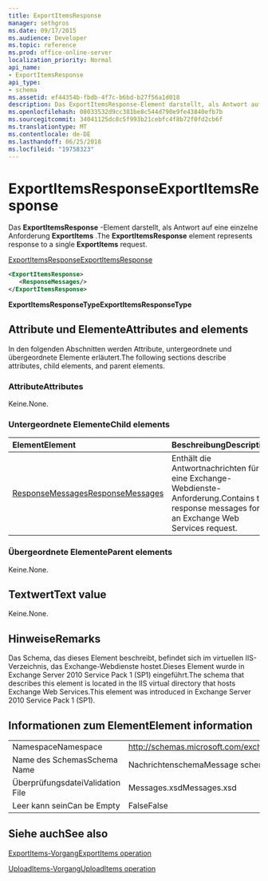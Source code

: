 ```yaml
---
title: ExportItemsResponse
manager: sethgros
ms.date: 09/17/2015
ms.audience: Developer
ms.topic: reference
ms.prod: office-online-server
localization_priority: Normal
api_name:
- ExportItemsResponse
api_type:
- schema
ms.assetid: ef44354b-fbdb-4f7c-b6bd-b27f56a1d018
description: Das ExportItemsResponse-Element darstellt, als Antwort auf eine einzelne Anforderung ExportItems.
ms.openlocfilehash: 08033532d9cc381be8c544d790e9fe43840efb7b
ms.sourcegitcommit: 34041125dc8c5f993b21cebfc4f8b72f0fd2cb6f
ms.translationtype: MT
ms.contentlocale: de-DE
ms.lasthandoff: 06/25/2018
ms.locfileid: "19758323"
---
```

# <a name="exportitemsresponse"></a><span data-ttu-id="33b75-103">ExportItemsResponse</span><span class="sxs-lookup"><span data-stu-id="33b75-103">ExportItemsResponse</span></span>

<span data-ttu-id="33b75-104">Das **ExportItemsResponse** -Element darstellt, als Antwort auf eine einzelne Anforderung **ExportItems** .</span><span class="sxs-lookup"><span data-stu-id="33b75-104">The **ExportItemsResponse** element represents response to a single **ExportItems** request.</span></span> 
  
[<span data-ttu-id="33b75-105">ExportItemsResponse</span><span class="sxs-lookup"><span data-stu-id="33b75-105">ExportItemsResponse</span></span>](exportitemsresponse.md)
  
```XML
<ExportItemsResponse>
   <ResponseMessages/>
</ExportItemsResponse>
```

 <span data-ttu-id="33b75-106">**ExportItemsResponseType**</span><span class="sxs-lookup"><span data-stu-id="33b75-106">**ExportItemsResponseType**</span></span>
## <a name="attributes-and-elements"></a><span data-ttu-id="33b75-107">Attribute und Elemente</span><span class="sxs-lookup"><span data-stu-id="33b75-107">Attributes and elements</span></span>

<span data-ttu-id="33b75-108">In den folgenden Abschnitten werden Attribute, untergeordnete und übergeordnete Elemente erläutert.</span><span class="sxs-lookup"><span data-stu-id="33b75-108">The following sections describe attributes, child elements, and parent elements.</span></span>
  
### <a name="attributes"></a><span data-ttu-id="33b75-109">Attribute</span><span class="sxs-lookup"><span data-stu-id="33b75-109">Attributes</span></span>

<span data-ttu-id="33b75-110">Keine.</span><span class="sxs-lookup"><span data-stu-id="33b75-110">None.</span></span>
  
### <a name="child-elements"></a><span data-ttu-id="33b75-111">Untergeordnete Elemente</span><span class="sxs-lookup"><span data-stu-id="33b75-111">Child elements</span></span>

|<span data-ttu-id="33b75-112">**Element**</span><span class="sxs-lookup"><span data-stu-id="33b75-112">**Element**</span></span>|<span data-ttu-id="33b75-113">**Beschreibung**</span><span class="sxs-lookup"><span data-stu-id="33b75-113">**Description**</span></span>|
|:-----|:-----|
|[<span data-ttu-id="33b75-114">ResponseMessages</span><span class="sxs-lookup"><span data-stu-id="33b75-114">ResponseMessages</span></span>](responsemessages.md) <br/> |<span data-ttu-id="33b75-115">Enthält die Antwortnachrichten für eine Exchange-Webdienste-Anforderung.</span><span class="sxs-lookup"><span data-stu-id="33b75-115">Contains the response messages for an Exchange Web Services request.</span></span>  <br/> |
   
### <a name="parent-elements"></a><span data-ttu-id="33b75-116">Übergeordnete Elemente</span><span class="sxs-lookup"><span data-stu-id="33b75-116">Parent elements</span></span>

<span data-ttu-id="33b75-117">Keine.</span><span class="sxs-lookup"><span data-stu-id="33b75-117">None.</span></span>
  
## <a name="text-value"></a><span data-ttu-id="33b75-118">Textwert</span><span class="sxs-lookup"><span data-stu-id="33b75-118">Text value</span></span>

<span data-ttu-id="33b75-119">Keine.</span><span class="sxs-lookup"><span data-stu-id="33b75-119">None.</span></span>
  
## <a name="remarks"></a><span data-ttu-id="33b75-120">Hinweise</span><span class="sxs-lookup"><span data-stu-id="33b75-120">Remarks</span></span>

<span data-ttu-id="33b75-121">Das Schema, das dieses Element beschreibt, befindet sich im virtuellen IIS-Verzeichnis, das Exchange-Webdienste hostet.Dieses Element wurde in Exchange Server 2010 Service Pack 1 (SP1) eingeführt.</span><span class="sxs-lookup"><span data-stu-id="33b75-121">The schema that describes this element is located in the IIS virtual directory that hosts Exchange Web Services.This element was introduced in Exchange Server 2010 Service Pack 1 (SP1).</span></span>
  
## <a name="element-information"></a><span data-ttu-id="33b75-122">Informationen zum Element</span><span class="sxs-lookup"><span data-stu-id="33b75-122">Element information</span></span>

|||
|:-----|:-----|
|<span data-ttu-id="33b75-123">Namespace</span><span class="sxs-lookup"><span data-stu-id="33b75-123">Namespace</span></span>  <br/> |http://schemas.microsoft.com/exchange/services/2006/messages  <br/> |
|<span data-ttu-id="33b75-124">Name des Schemas</span><span class="sxs-lookup"><span data-stu-id="33b75-124">Schema Name</span></span>  <br/> |<span data-ttu-id="33b75-125">Nachrichtenschema</span><span class="sxs-lookup"><span data-stu-id="33b75-125">Message schema</span></span>  <br/> |
|<span data-ttu-id="33b75-126">Überprüfungsdatei</span><span class="sxs-lookup"><span data-stu-id="33b75-126">Validation File</span></span>  <br/> |<span data-ttu-id="33b75-127">Messages.xsd</span><span class="sxs-lookup"><span data-stu-id="33b75-127">Messages.xsd</span></span>  <br/> |
|<span data-ttu-id="33b75-128">Leer kann sein</span><span class="sxs-lookup"><span data-stu-id="33b75-128">Can be Empty</span></span>  <br/> |<span data-ttu-id="33b75-129">False</span><span class="sxs-lookup"><span data-stu-id="33b75-129">False</span></span>  <br/> |
   
## <a name="see-also"></a><span data-ttu-id="33b75-130">Siehe auch</span><span class="sxs-lookup"><span data-stu-id="33b75-130">See also</span></span>



[<span data-ttu-id="33b75-131">ExportItems-Vorgang</span><span class="sxs-lookup"><span data-stu-id="33b75-131">ExportItems operation</span></span>](exportitems-operation.md)
  
[<span data-ttu-id="33b75-132">UploadItems-Vorgang</span><span class="sxs-lookup"><span data-stu-id="33b75-132">UploadItems operation</span></span>](uploaditems-operation.md)

